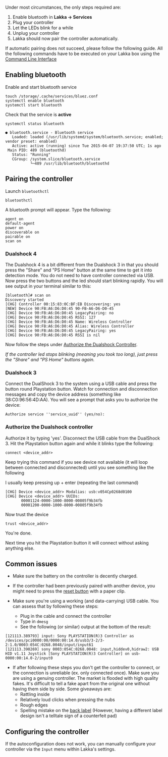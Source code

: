 Under most circumstances, the only steps required are:

1. Enable bluetooth in **Lakka → Services**
2. Plug your controller
3. Let the LEDs blink for a while
4. Unplug your controller
3. Lakka should now pair the controller automatically.

If automatic pairing does not succeed, please follow the following guide. All the following commands have to be executed on your Lakka box using the [Command Line Interface](Accessing-Lakka-command-line-interface)

## Enabling bluetooth

Enable and start bluetooth service

    touch /storage/.cache/services/bluez.conf
    systemctl enable bluetooth
    systemctl start bluetooth

Check that the service is **active**

    systemctl status bluetooth

    ● bluetooth.service - Bluetooth service
       Loaded: loaded (/usr/lib/systemd/system/bluetooth.service; enabled; vendor preset: enabled)
       Active: active (running) since Tue 2015-04-07 19:37:50 UTC; 1s ago
     Main PID: 489 (bluetoothd)
       Status: "Running"
       CGroup: /system.slice/bluetooth.service
               └─489 /usr/lib/bluetooth/bluetoothd

## Pairing the controller

Launch ``bluetoothctl``

    bluetoothctl

A bluetooth prompt will appear. Type the following: 

    agent on
    default-agent
    power on
    discoverable on
    pairable on
    scan on

### Dualshock 4

The Dualshock 4 is a bit different from the Dualshock 3 in that you should press the "Share" and "PS Home" button at the same time to get it into detection mode. You do not need to have controller connected via USB. Now press the two buttons and the led should start blinking rapidly. You will see output in your terminal similar to this:

    [bluetooth]# scan on
    Discovery started
    [CHG] Controller 00:15:83:0C:BF:EB Discovering: yes
    [NEW] Device 90:FB:A6:D6:D0:45 90-FB-A6-D6-D0-45
    [CHG] Device 90:FB:A6:D6:D0:45 LegacyPairing: no
    [CHG] Device 90:FB:A6:D6:D0:45 RSSI: 127
    [CHG] Device 90:FB:A6:D6:D0:45 Name: Wireless Controller
    [CHG] Device 90:FB:A6:D6:D0:45 Alias: Wireless Controller
    [CHG] Device 90:FB:A6:D6:D0:45 LegacyPairing: yes
    [CHG] Device 90:FB:A6:D6:D0:45 RSSI is nil

Now follow the steps under [Authorize the Dualshock Controller](#authorize-the-dualshock-controller). 

_If the controller led stops blinking (meaning you took too long), just press the "Share" and "PS Home" buttons again._

### Dualshock 3

Connect the DualShock 3 to the system using a USB cable and press the button round Playstation button. Watch for connection and disconnection messages and copy the device address (something like 38:C0:96:56:4D:AA). You will see a prompt that asks you to authorize the device:

    Authorize service ''service_uuid'' (yes/no):

### Authorize the Dualshock controller

Authorize it by typing 'yes'. Disconnect the USB cable from the DualShock 3. Hit the Playstation button again and while it blinks type the following:

    connect <device_addr>

Keep trying this command if you see device not available (it will loop between connected and disconnected) until you see something like the following

I usually keep pressing up + enter (repeating the last command)

    [CHG] Device <device_addr> Modalias: usb:v054Cp0268d0100
    [CHG] Device <device_addr> UUIDs:
           00001124-0000-1000-8000-00805f9b34fb
           00001200-0000-1000-8000-00805f9b34fb

Now trust the device

    trust <device_addr>

You're done.

Next time you hit the Playstation button it will connect without asking anything else. 

## Common issues

  * Make sure the battery on the controller is decently charged.

  * If the controller had been previously paired with another device, you might need to press the [reset button](https://i.imgur.com/A7NCtlr.png) with a paper clip.

  * Make sure you're using a working (and data-carrying) USB cable. You can assess that by following these steps:
      - Plug in the cable and connect the controller
      - Type in ``dmesg``
      - See the following (or similar) output at the bottom of the result:
````
[121113.389793] input: Sony PLAYSTATION(R)3 Controller as /devices/pci0000:00/0000:00:14.0/usb3/3-2/3-2:1.0/0003:054C:0268.0048/input/input61
[121113.390269] sony 0003:054C:0268.0048: input,hiddev0,hidraw2: USB HID v1.11 Joystick [Sony PLAYSTATION(R)3 Controller] on usb-0000:00:14.0-2/input0
````
  - If after following these steps you don't get the controller to connect, or the connection is unreliable (ex. only connected once). Make sure you are using a genuing controller. The market is flooded with high quality fakes. It's difficult to tell a fake apart from the original one without having them side by side. Some giveaways are:
      - Rattling inside
      - Relatively loud clicks when pressing the nubs
      - Rough edges
      - Spelling mistake on the [back label](https://i.imgur.com/ueCMGK7.jpg) (However, having a different label design isn't a telltale sign of a counterfeit pad)

## Configuring the controller

If the autoconfiguration does not work, you can manually configure your controller via the `Input` menu within Lakka's settings.